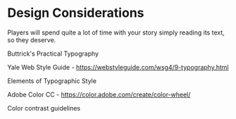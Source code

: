 # Design Considerations

Players will spend quite a lot of time with your story simply reading its text, so they deserve. 

Buttrick's Practical Typography

Yale Web Style Guide - https://webstyleguide.com/wsg4/9-typography.html

Elements of Typographic Style

Adobe Color CC - https://color.adobe.com/create/color-wheel/

Color contrast guidelines

